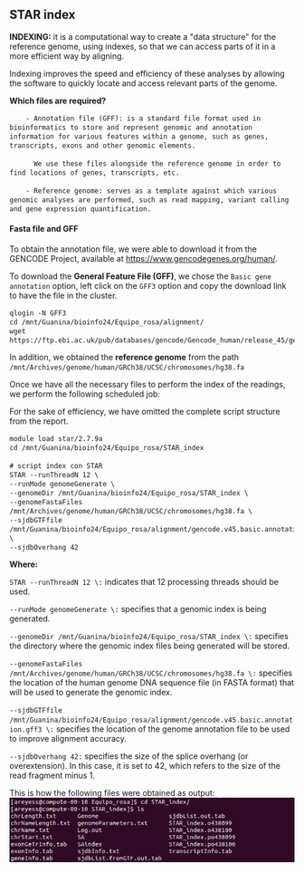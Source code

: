 ## **STAR index**

**INDEXING:** it is a computational way to create a "data structure" for the reference genome, using indexes, so that we can access parts of it in a more efficient way by aligning. 

Indexing improves the speed and efficiency of these analyses by allowing the software to quickly locate and access relevant parts of the genome.

**Which files are required?**

        - Annotation file (GFF): is a standard file format used in bioinformatics to store and represent genomic and annotation information for various features within a genome, such as genes, transcripts, exons and other genomic elements.

          We use these files alongside the reference genome in order to find locations of genes, transcripts, etc.
          
        - Reference genome: serves as a template against which various genomic analyses are performed, such as read mapping, variant calling and gene expression quantification. 


#### **Fasta file and GFF**

To obtain the annotation file, we were able to download it from the GENCODE Project, available at https://www.gencodegenes.org/human/. 

To download the **General Feature File (GFF)**, we chose the `Basic gene annotation` option, left click on the `GFF3` option and copy the download link to have the file in the cluster.

```{bash download GFF3, eval=FALSE}
qlogin -N GFF3
cd /mnt/Guanina/bioinfo24/Equipo_rosa/alignment/
wget https://ftp.ebi.ac.uk/pub/databases/gencode/Gencode_human/release_45/gencode.v45.basic.annotation.gff3.gz
```


In addition, we obtained the **reference genome** from the path `/mnt/Archives/genome/human/GRCh38/UCSC/chromosomes/hg38.fa`

Once we have all the necessary files to perform the index of the readings, we perform the following scheduled job:

For the sake of efficiency, we have omitted the complete script structure from the report.

```{bash STAR index, eval=FALSE}
module load star/2.7.9a
cd /mnt/Guanina/bioinfo24/Equipo_rosa/STAR_index

# script index con STAR
STAR --runThreadN 12 \
--runMode genomeGenerate \
--genomeDir /mnt/Guanina/bioinfo24/Equipo_rosa/STAR_index \
--genomeFastaFiles /mnt/Archives/genome/human/GRCh38/UCSC/chromosomes/hg38.fa \
--sjdbGTFfile /mnt/Guanina/bioinfo24/Equipo_rosa/alignment/gencode.v45.basic.annotation.gff3 \
--sjdbOverhang 42

```


**Where:**

`STAR --runThreadN 12 \:` indicates that 12 processing threads should be used.

`--runMode genomeGenerate \:` specifies that a genomic index is being generated.

`--genomeDir /mnt/Guanina/bioinfo24/Equipo_rosa/STAR_index \:` specifies the directory where the genomic index files being generated will be stored.

`--genomeFastaFiles /mnt/Archives/genome/human/GRCh38/UCSC/chromosomes/hg38.fa \:` specifies the location of the human genome DNA sequence file (in FASTA format) that will be used to generate the genomic index.

`--sjdbGTFfile /mnt/Guanina/bioinfo24/Equipo_rosa/alignment/gencode.v45.basic.annotation.gff3 \:` specifies the location of the genome annotation file to be used to improve alignment accuracy.

`--sjdbOverhang 42:` specifies the size of the splice overhang (or overextension). In this case, it is set to 42, which refers to the size of the read fragment minus 1. 


This is how the following files were obtained as output:
![](https://github.com/arianaresi/RNA-seq-Project/blob/main/Alignment/Images/STAR_index.png)
